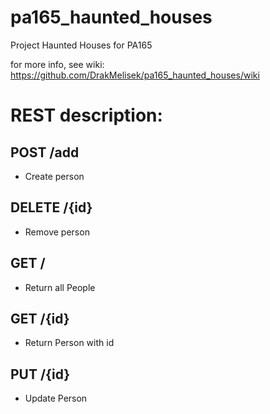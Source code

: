 # pa165_haunted_houses

Project Haunted Houses for PA165

for more info, see wiki:
https://github.com/DrakMelisek/pa165_haunted_houses/wiki

# REST description:

## POST /add
* Create person

## DELETE /{id}
* Remove person

## GET /
* Return all People

## GET /{id}
* Return Person with id

## PUT /{id}
* Update Person
